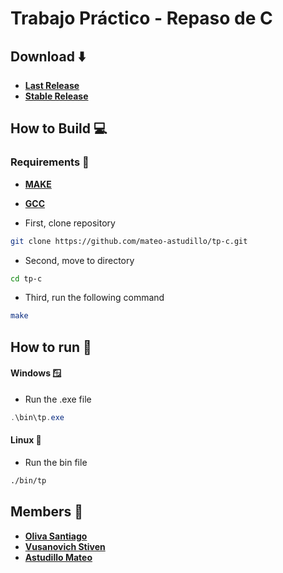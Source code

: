 # Trabajo Práctico - Repaso de C 

## Download ⬇️
- [**Last Release**](https://github.com/mateo-astudillo/tp-c/releases/tag/v0.3.8)
- [**Stable Release**](https://github.com/mateo-astudillo/tp-c/releases/tag/v0.1.8)

## How to Build 💻

### Requirements 🔧
- [**MAKE**](https://cmake.org/install/)
- [**GCC**](https://gcc.gnu.org/install/)

- First, clone repository
```sh
git clone https://github.com/mateo-astudillo/tp-c.git
```
- Second, move to directory
```sh
cd tp-c
```
- Third, run the following command
```sh
make
```

## How to run 🚀
#### Windows 🪟

- Run the .exe file
```powershell
.\bin\tp.exe
```

#### Linux 🐧
- Run the bin file
```sh
./bin/tp
```

## Members 👤
- [**Oliva Santiago**](https://github.com/MrPanda78)
- [**Vusanovich Stiven**](https://github.com/StivenCodess)
- [**Astudillo Mateo**](https://github.com/mateo-astudillo)
